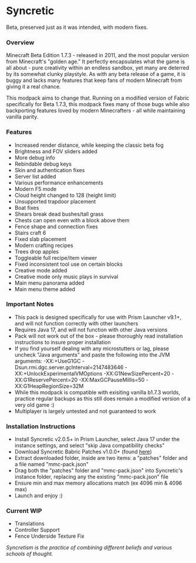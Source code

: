 # Syncretic
Beta, preserved just as it was intended, with modern fixes.

### Overview
Minecraft Beta Edition 1.7.3 - released in 2011, and the most popular version from Minecraft's "golden age." It perfectly encapsulates what the game is all about - pure creativity within an endless sandbox, yet many are deterred by its somewhat clunky playstyle. As with any beta release of a game, it is buggy and lacks many features that keep fans of modern Minecraft from giving it a real chance.

This modpack aims to change that. Running on a modified version of Fabric specifically for Beta 1.7.3, this modpack fixes many of those bugs while also backporting features loved by modern Minecrafters - all while maintaining vanilla parity.

### Features
- Increased render distance, while keeping the classic beta fog
- Brightness and FOV sliders added
- More debug info
- Rebindable debug keys
- Skin and authentication fixes
- Server list added
- Various performance enhancements
- Modern F5 mode
- Cloud height changed to 128 (height limit)
- Unsupported trapdoor placement
- Boat fixes
- Shears break dead bushes/tall grass
- Chests can open even with a block above them
- Fence shape and connection fixes
- Stairs craft 6
- Fixed slab placement
- Modern crafting recipes
- Trees drop apples
- Toggleable full recipe/item viewer
- Fixed inconsistent tool use on certain blocks
- Creative mode added
- Creative mode only music plays in survival
- Main menu panorama added
- Main menu theme added

### Important Notes
- This pack is designed specifically for use with Prism Launcher v9.1+, and will not function correctly with other launchers
- Requires Java 17, and will not function with other Java versions
- Pack will not work out of the box - please thoroughly read installation instructions to insure proper installation
- If you find yourself dealing with any microstutters or lag, please uncheck "Java arguments" and paste the following into the JVM arguments: -XX:+UseG1GC -Dsun.rmi.dgc.server.gcInterval=2147483646 -XX:+UnlockExperimentalVMOptions -XX:G1NewSizePercent=20 -XX:G1ReservePercent=20 -XX:MaxGCPauseMillis=50 -XX:G1HeapRegionSize=32M
- While this modpack is compatible with exisiting vanilla b1.7.3 worlds, practice regular backups as this still does remain a modified version of a very old game :)
- Multiplayer is largely untested and not guaranteed to work

### Installation Instructions
- Install Syncretic v2.0.5+ in Prism Launcher, select Java 17 under the instance settings, and select "skip Java compatibility checks"
- Download Syncretic Babric Patches v1.0.0+ (found [here](https://github.com/Duranson1/syncretic-babric-patches/releases))
- Extract downloaded folder, inside are two items: a "patches" folder and a file named "mmc-pack.json"
- Drag both the "patches" folder and "mmc-pack.json" into Syncretic's instance folder, replacing any the existing "mmc-pack.json" file
- Ensure min and max memory allocations match (ex 4096 min & 4096 max)
- Launch and enjoy :)

### Current WIP
- Translations
- Controller Support
- Fence Underside Texture Fix

_Syncretism is the practice of combining different beliefs and various schools of thought._
